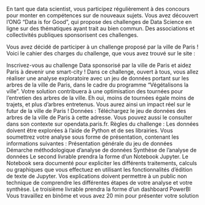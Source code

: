 En tant que data scientist, vous participez régulièrement à des concours pour monter en compétences sur  de nouveaux sujets.
Vous avez découvert l’ONG “Data is for Good”, qui propose des challenges de Data Science en ligne sur des thématiques ayant trait au bien commun. Des associations et collectivités publiques sponsorisent ces challenges.
 
Vous avez décidé de participer à un challenge proposé par la ville de Paris ! Voici le cahier des charges du challenge, que vous avez trouvé sur le site :
 
Inscrivez-vous au challenge Data sponsorisé par la ville de Paris et aidez Paris à devenir une smart-city !
Dans ce challenge, ouvert à tous, vous allez réaliser une analyse exploratoire avec un jeu de données portant sur les arbres de la ville de Paris, dans le cadre du programme “Végétalisons la ville”.
Votre solution contribuera à une optimisation des tournées pour l’entretien des arbres de la ville. Eh oui, moins de tournées égale moins de trajets, et plus d’arbres entretenus.
Vous aurez ainsi un impact réel sur le futur de la ville de Paris !
Données :
Téléchargez le jeu de données des arbres de la ville de Paris à cette adresse. Vous pouvez aussi le consulter dans son contexte sur opendata.paris.fr.
Règles du challenge :
Les données doivent être explorées à l’aide de Python et de ses librairies. 
Vous soumettrez votre analyse sous forme de présentation, contenant les informations suivantes :
Présentation générale du jeu de données
Démarche méthodologique d’analyse de données 
Synthèse de l’analyse de données
Le second livrable prendra la forme d’un Notebook Jupyter. Le Notebook sera documenté pour expliciter les différents traitements, calculs ou graphiques que vous effectuez en utilisant les fonctionnalités d’édition de texte de Jupyter. Vos explications doivent permettre à un public non technique de comprendre les différentes étapes de votre analyse et votre synthèse.
Le troisième livrable prendra la forme d’un dashboard PowerBI 
Vous travaillez en binôme et vous avez 20 min pour présenter votre solution
